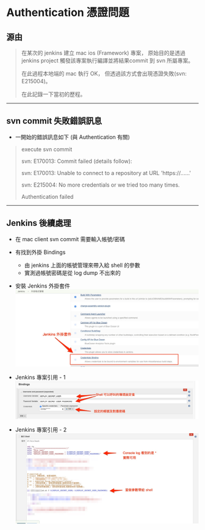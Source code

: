 # Authentication 憑證問題

## 源由

> 在某次的 jenkins 建立 mac ios (Framework) 專案，
> 原始目的是透過 jenkins project 觸發該專案執行編譯並將結果commit 到 svn 所屬專案。
>
> 在此過程本地端的 mac 執行 OK，
> 但透過該方式會出現憑證失敗(svn: E215004)。
>
> 在此記錄一下當初的歷程。

---

## svn commit 失敗錯誤訊息

* 一開始的錯誤訊息如下 (與 Authentication 有關)

> execute svn commit
>
> svn: E170013: Commit failed (details follow):
>
> svn: E170013: Unable to connect to a repository at URL 'https://......'
>
> svn: E215004: No more credentials or we tried too many times.
>
> Authentication failed

---

## Jenkins 後續處理

* 在 mac client svn commit 需要輸入帳號/密碼

* 有找到外掛 Bindings
  * 由 jenkins 上面的帳號管理來帶入給 shell 的參數
  * 實測過帳號密碼是從 log dump 不出來的

* 安裝 Jenkins 外掛套件
  ![Jenkins 外掛](./pics/00.png)

* Jenkins 專案引用 - 1
  ![Jenkins 專案引用 - 1](./pics/01.png)

* Jenkins 專案引用 - 2
  ![Jenkins 專案引用 - 2](./pics/02.png)

